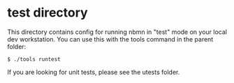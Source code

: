 test directory
==================

This directory contains config for running nbmn in "test" mode on your
local dev workstation. You can use this with the tools command in the
parent folder:

````
$ ./tools runtest
````

If you are looking for unit tests, please see the utests folder.
